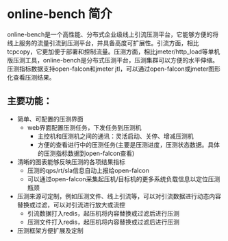 # online-bench 简介

online-bench是一个高性能、分布式企业级线上引流压测平台，它能够方便的将线上服务的流量引流到压测平台，并具备高度可扩展性。引流方面，相比tcpcopy，它更加便于部署和控制流量。压测方面，相比jmeter/http_load等单机版压测工具，online-bench是分布式压测平台，压测集群可以方便的水平伸缩。压测指标数据支持open-falcon和jmeter jtl，可以通过open-falcon或jmeter图形化查看压测结果。

## 主要功能：
- 简单、可配置的压测界面
  - web界面配置压测任务，下发任务到压测机
	- 主控机和压测机之间的通讯：灵活启动、关停、增减压测机
	- 方便的查看进行中的压测任务(主要是压测进度，压测状态数据。具体的压测指标数据到open-falcon查看)
- 清晰的图表能够反映压测的各项结果指标
	- 压测的qps/rt/sla信息自动上报给open-falcon
	- 可以通过open-falcon采集起压机/目标机的更多系统负载信息以定位压测瓶颈
- 压测来源可定制，例如压测文件、线上引流等，可以对引流数据进行动态内容替换或过滤，可以对引流进行放大或流控
	- 引流数据打入redis，起压机将内容替换或过滤后进行压测
	- 压测文件打入redis，起压机将内容替换或过滤后进行压测
- 压测框架方便扩展及定制
